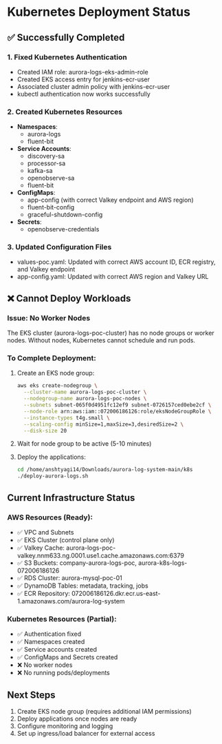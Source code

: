 # Kubernetes Deployment Status

## ✅ Successfully Completed

### 1. Fixed Kubernetes Authentication
- Created IAM role: aurora-logs-eks-admin-role
- Created EKS access entry for jenkins-ecr-user
- Associated cluster admin policy with jenkins-ecr-user
- kubectl authentication now works successfully

### 2. Created Kubernetes Resources
- **Namespaces**: 
  - aurora-logs
  - fluent-bit
- **Service Accounts**:
  - discovery-sa
  - processor-sa
  - kafka-sa
  - openobserve-sa
  - fluent-bit
- **ConfigMaps**:
  - app-config (with correct Valkey endpoint and AWS region)
  - fluent-bit-config
  - graceful-shutdown-config
- **Secrets**:
  - openobserve-credentials

### 3. Updated Configuration Files
- values-poc.yaml: Updated with correct AWS account ID, ECR registry, and Valkey endpoint
- app-config.yaml: Updated with correct AWS region and Valkey URL

## ❌ Cannot Deploy Workloads

### Issue: No Worker Nodes
The EKS cluster (aurora-logs-poc-cluster) has no node groups or worker nodes. Without nodes, Kubernetes cannot schedule and run pods.

### To Complete Deployment:
1. Create an EKS node group:
   ```bash
   aws eks create-nodegroup \
     --cluster-name aurora-logs-poc-cluster \
     --nodegroup-name aurora-logs-poc-nodes \
     --subnets subnet-065f0d4951fc12ef9 subnet-0726157ced0ebe2cf \
     --node-role arn:aws:iam::072006186126:role/eksNodeGroupRole \
     --instance-types t4g.small \
     --scaling-config minSize=1,maxSize=3,desiredSize=2 \
     --disk-size 20
   ```

2. Wait for node group to be active (5-10 minutes)

3. Deploy the applications:
   ```bash
   cd /home/anshtyagi14/Downloads/aurora-log-system-main/k8s
   ./deploy-aurora-logs.sh
   ```

## Current Infrastructure Status

### AWS Resources (Ready):
- ✅ VPC and Subnets
- ✅ EKS Cluster (control plane only)
- ✅ Valkey Cache: aurora-logs-poc-valkey.nnm633.ng.0001.use1.cache.amazonaws.com:6379
- ✅ S3 Buckets: company-aurora-logs-poc, aurora-k8s-logs-072006186126
- ✅ RDS Cluster: aurora-mysql-poc-01
- ✅ DynamoDB Tables: metadata, tracking, jobs
- ✅ ECR Repository: 072006186126.dkr.ecr.us-east-1.amazonaws.com/aurora-log-system

### Kubernetes Resources (Partial):
- ✅ Authentication fixed
- ✅ Namespaces created
- ✅ Service accounts created
- ✅ ConfigMaps and Secrets created
- ❌ No worker nodes
- ❌ No running pods/deployments

## Next Steps
1. Create EKS node group (requires additional IAM permissions)
2. Deploy applications once nodes are ready
3. Configure monitoring and logging
4. Set up ingress/load balancer for external access